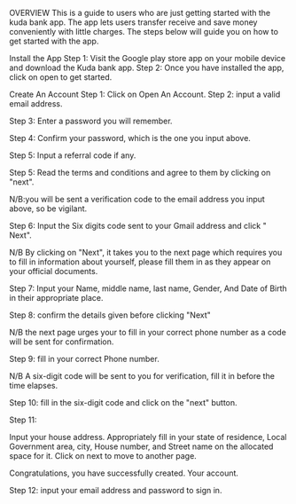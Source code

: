 OVERVIEW This is a guide to users who are just getting started with the kuda bank app. The app lets users transfer receive and save money conveniently with little charges.
The steps below will guide you on how to get started with the app.

Install the App Step 1: Visit the Google play store app on your mobile device and download the Kuda bank app.
Step 2: Once you have installed the app, click on open to get started.

Create An Account Step 1: Click on Open An Account.
Step 2: input a valid email address.

Step 3: Enter a password you will remember.

Step 4: Confirm your password, which is the one you input above.

Step 5: Input a referral code if any.

Step 5: Read the terms and conditions and agree to them by clicking on "next".

N/B:you will be sent a verification code to the email address you input above, so be vigilant.

Step 6: Input the Six digits code sent to your Gmail address and click " Next".

N/B By clicking on "Next", it takes you to the next page which requires you to fill in information about yourself, please fill them in as they appear on your official documents.

Step 7: Input your Name, middle name, last name, Gender, And Date of Birth in their appropriate place.

Step 8: confirm the details given before clicking "Next"

N/B the next page urges your to fill in your correct phone number as a code will be sent for confirmation.

Step 9: fill in your correct Phone number.

N/B A six-digit code will be sent to you for verification, fill it in before the time elapses.

Step 10: fill in the six-digit code and click on the "next" button.

Step 11:

Input your house address.
Appropriately fill in your state of residence, Local Government area, city, House number, and Street name on the allocated space for it. Click on next to move to another page.

Congratulations, you have successfully created. Your account.

Step 12: input your email address and password to sign in.